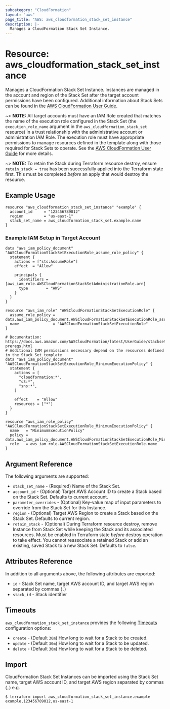 ```yaml
---
subcategory: "CloudFormation"
layout: "aws"
page_title: "AWS: aws_cloudformation_stack_set_instance"
description: |-
  Manages a CloudFormation Stack Set Instance.
---
```


# Resource: aws_cloudformation_stack_set_instance

Manages a CloudFormation Stack Set Instance. Instances are managed in the account and region of the Stack Set after the target account permissions have been configured. Additional information about Stack Sets can be found in the [AWS CloudFormation User Guide](https://docs.aws.amazon.com/AWSCloudFormation/latest/UserGuide/what-is-cfnstacksets.html).

~> **NOTE:** All target accounts must have an IAM Role created that matches the name of the execution role configured in the Stack Set (the `execution_role_name` argument in the `aws_cloudformation_stack_set` resource) in a trust relationship with the administrative account or administration IAM Role. The execution role must have appropriate permissions to manage resources defined in the template along with those required for Stack Sets to operate. See the [AWS CloudFormation User Guide](https://docs.aws.amazon.com/AWSCloudFormation/latest/UserGuide/stacksets-prereqs.html) for more details.

~> **NOTE:** To retain the Stack during Terraform resource destroy, ensure `retain_stack = true` has been successfully applied into the Terraform state first. This must be completed _before_ an apply that would destroy the resource.

## Example Usage

```hcl
resource "aws_cloudformation_stack_set_instance" "example" {
  account_id     = "123456789012"
  region         = "us-east-1"
  stack_set_name = aws_cloudformation_stack_set.example.name
}
```

### Example IAM Setup in Target Account

```hcl
data "aws_iam_policy_document" "AWSCloudFormationStackSetExecutionRole_assume_role_policy" {
  statement {
    actions = ["sts:AssumeRole"]
    effect  = "Allow"

    principals {
      identifiers = [aws_iam_role.AWSCloudFormationStackSetAdministrationRole.arn]
      type        = "AWS"
    }
  }
}

resource "aws_iam_role" "AWSCloudFormationStackSetExecutionRole" {
  assume_role_policy = data.aws_iam_policy_document.AWSCloudFormationStackSetExecutionRole_assume_role_policy.json
  name               = "AWSCloudFormationStackSetExecutionRole"
}

# Documentation: https://docs.aws.amazon.com/AWSCloudFormation/latest/UserGuide/stacksets-prereqs.html
# Additional IAM permissions necessary depend on the resources defined in the Stack Set template
data "aws_iam_policy_document" "AWSCloudFormationStackSetExecutionRole_MinimumExecutionPolicy" {
  statement {
    actions = [
      "cloudformation:*",
      "s3:*",
      "sns:*",
    ]

    effect    = "Allow"
    resources = ["*"]
  }
}

resource "aws_iam_role_policy" "AWSCloudFormationStackSetExecutionRole_MinimumExecutionPolicy" {
  name   = "MinimumExecutionPolicy"
  policy = data.aws_iam_policy_document.AWSCloudFormationStackSetExecutionRole_MinimumExecutionPolicy.json
  role   = aws_iam_role.AWSCloudFormationStackSetExecutionRole.name
}
```

## Argument Reference

The following arguments are supported:

* `stack_set_name` - (Required) Name of the Stack Set.
* `account_id` - (Optional) Target AWS Account ID to create a Stack based on the Stack Set. Defaults to current account.
* `parameter_overrides` - (Optional) Key-value map of input parameters to override from the Stack Set for this Instance.
* `region` - (Optional) Target AWS Region to create a Stack based on the Stack Set. Defaults to current region.
* `retain_stack` - (Optional) During Terraform resource destroy, remove Instance from Stack Set while keeping the Stack and its associated resources. Must be enabled in Terraform state _before_ destroy operation to take effect. You cannot reassociate a retained Stack or add an existing, saved Stack to a new Stack Set. Defaults to `false`.

## Attributes Reference

In addition to all arguments above, the following attributes are exported:

* `id` - Stack Set name, target AWS account ID, and target AWS region separated by commas (`,`)
* `stack_id` - Stack identifier

## Timeouts

`aws_cloudformation_stack_set_instance` provides the following [Timeouts](/docs/configuration/resources.html#timeouts) configuration options:

* `create` - (Default `30m`) How long to wait for a Stack to be created.
* `update` - (Default `30m`) How long to wait for a Stack to be updated.
* `delete` - (Default `30m`) How long to wait for a Stack to be deleted.

## Import

CloudFormation Stack Set Instances can be imported using the Stack Set name, target AWS account ID, and target AWS region separated by commas (`,`) e.g.

```
$ terraform import aws_cloudformation_stack_set_instance.example example,123456789012,us-east-1
```
